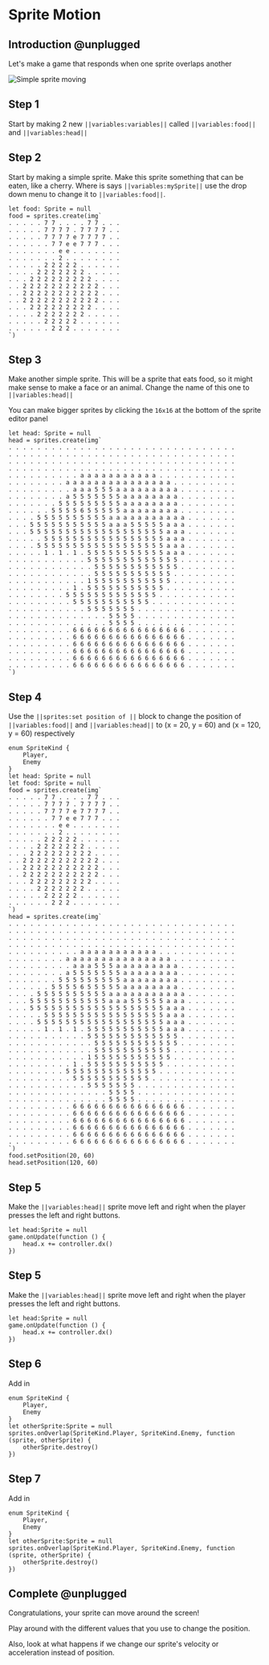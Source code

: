 # Sprite Motion

## Introduction @unplugged

Let's make a game that responds when one sprite overlaps another

![Simple sprite moving](/static/tutorials/sprite-motion/sprite-motion.gif)

## Step 1

Start by making 2 new ``||variables:variables||`` called ``||variables:food||`` and ``||variables:head||``


## Step 2

Start by making a simple sprite. Make this sprite something that can be eaten, like a cherry. Where is says ``||variables:mySprite||`` use the drop down menu to change it to ``||variables:food||``.

```blocks
let food: Sprite = null
food = sprites.create(img`
. . . . . 7 7 . . . . 7 7 . . . 
. . . . . 7 7 7 7 . 7 7 7 7 . . 
. . . . . 7 7 7 7 e 7 7 7 7 . . 
. . . . . . 7 7 e e 7 7 7 . . . 
. . . . . . . e e . . . . . . . 
. . . . . . . 2 . . . . . . . . 
. . . . . 2 2 2 2 2 . . . . . . 
. . . . 2 2 2 2 2 2 2 . . . . . 
. . . 2 2 2 2 2 2 2 2 2 . . . . 
. . 2 2 2 2 2 2 2 2 2 2 2 . . . 
. . 2 2 2 2 2 2 2 2 2 2 2 . . . 
. . 2 2 2 2 2 2 2 2 2 2 2 . . . 
. . . 2 2 2 2 2 2 2 2 2 . . . . 
. . . . 2 2 2 2 2 2 2 . . . . . 
. . . . . 2 2 2 2 2 . . . . . . 
. . . . . . 2 2 2 . . . . . . .
`)
```

## Step 3

Make another simple sprite. This will be a sprite that eats food, so it might make sense to make a face or an animal. Change the name of this one to ``||variables:head||``

You can make bigger sprites by clicking the `16x16` at the bottom of the sprite editor panel

```blocks
let head: Sprite = null
head = sprites.create(img`
. . . . . . . . . . . . . . . . . . . . . . . . . . . . . . . . 
. . . . . . . . . . . . . . . . . . . . . . . . . . . . . . . . 
. . . . . . . . . . . . . . . . . . . . . . . . . . . . . . . . 
. . . . . . . . . . . . . . . . . . . . . . . . . . . . . . . . 
. . . . . . . . . . a a a a a a a a a a a . . . . . . . . . . . 
. . . . . . . . a a a a a a a a a a a a a a a . . . . . . . . . 
. . . . . . . . . a a a 5 5 5 a a a a a a a a a . . . . . . . . 
. . . . . . . . a 5 5 5 5 5 5 5 a a a a a a a a . . . . . . . . 
. . . . . . . 5 5 5 5 5 5 5 5 5 a a a a a a a a . . . . . . . . 
. . . . . . 5 5 5 5 6 5 5 5 5 5 a a a a a a a a . . . . . . . . 
. . . . 5 5 5 5 5 5 5 5 5 5 a a a a a a a a a a a . . . . . . . 
. . . 5 5 5 5 5 5 5 5 5 5 5 a a a 5 5 5 5 5 a a a . . . . . . . 
. . . 5 5 5 5 5 5 5 5 5 5 5 5 5 5 5 5 5 5 5 a a a . . . . . . . 
. . . . . 5 5 5 5 5 5 5 5 5 5 5 5 5 5 5 5 5 a a a . . . . . . . 
. . . . 5 5 5 5 5 5 5 5 5 5 5 5 5 5 5 5 5 5 a a a . . . . . . . 
. . . . . 1 . 1 . 1 . 5 5 5 5 5 5 5 5 5 5 5 a a a . . . . . . . 
. . . . . . . . . . . 5 5 5 5 5 5 5 5 5 5 5 5 5 . . . . . . . . 
. . . . . . . . . . . . 5 5 5 5 5 5 5 5 5 5 5 5 . . . . . . . . 
. . . . . . . . . . . . 5 5 5 5 5 5 5 5 5 5 5 . . . . . . . . . 
. . . . . . . . . . . 1 5 5 5 5 5 5 5 5 5 5 5 . . . . . . . . . 
. . . . . . . . . 1 . 5 5 5 5 5 5 5 5 5 5 5 . . . . . . . . . . 
. . . . . . . . 5 5 5 5 5 5 5 5 5 5 5 5 5 . . . . . . . . . . . 
. . . . . . . . . 5 5 5 5 5 5 5 5 5 5 5 . . . . . . . . . . . . 
. . . . . . . . . . . 5 5 5 5 5 5 5 . . . . . . . . . . . . . . 
. . . . . . . . . . . . . . 5 5 5 5 . . . . . . . . . . . . . . 
. . . . . . . . . . . . . . 5 5 5 5 . . . . . . . . . . . . . . 
. . . . . . . . . 6 6 6 6 6 6 6 6 6 6 6 6 6 6 6 6 . . . . . . . 
. . . . . . . . . 6 6 6 6 6 6 6 6 6 6 6 6 6 6 6 6 . . . . . . . 
. . . . . . . . . 6 6 6 6 6 6 6 6 6 6 6 6 6 6 6 6 . . . . . . . 
. . . . . . . . . 6 6 6 6 6 6 6 6 6 6 6 6 6 6 6 6 . . . . . . . 
. . . . . . . . . 6 6 6 6 6 6 6 6 6 6 6 6 6 6 6 6 . . . . . . . 
. . . . . . . . . 6 6 6 6 6 6 6 6 6 6 6 6 6 6 6 6 . . . . . . . 
`)
```


## Step 4

Use the ``||sprites:set position of ||`` block to change the position of ``||variables:food||`` and ``||variables:head||`` to (x = 20, y = 60) and (x = 120, y = 60) respectively

```blocks
enum SpriteKind {
    Player,
    Enemy
}
let head: Sprite = null
let food: Sprite = null
food = sprites.create(img`
. . . . . 7 7 . . . . 7 7 . . . 
. . . . . 7 7 7 7 . 7 7 7 7 . . 
. . . . . 7 7 7 7 e 7 7 7 7 . . 
. . . . . . 7 7 e e 7 7 7 . . . 
. . . . . . . e e . . . . . . . 
. . . . . . . 2 . . . . . . . . 
. . . . . 2 2 2 2 2 . . . . . . 
. . . . 2 2 2 2 2 2 2 . . . . . 
. . . 2 2 2 2 2 2 2 2 2 . . . . 
. . 2 2 2 2 2 2 2 2 2 2 2 . . . 
. . 2 2 2 2 2 2 2 2 2 2 2 . . . 
. . 2 2 2 2 2 2 2 2 2 2 2 . . . 
. . . 2 2 2 2 2 2 2 2 2 . . . . 
. . . . 2 2 2 2 2 2 2 . . . . . 
. . . . . 2 2 2 2 2 . . . . . . 
. . . . . . 2 2 2 . . . . . . . 
`)
head = sprites.create(img`
. . . . . . . . . . . . . . . . . . . . . . . . . . . . . . . . 
. . . . . . . . . . . . . . . . . . . . . . . . . . . . . . . . 
. . . . . . . . . . . . . . . . . . . . . . . . . . . . . . . . 
. . . . . . . . . . . . . . . . . . . . . . . . . . . . . . . . 
. . . . . . . . . . a a a a a a a a a a a . . . . . . . . . . . 
. . . . . . . . a a a a a a a a a a a a a a a . . . . . . . . . 
. . . . . . . . . a a a 5 5 5 a a a a a a a a a . . . . . . . . 
. . . . . . . . a 5 5 5 5 5 5 5 a a a a a a a a . . . . . . . . 
. . . . . . . 5 5 5 5 5 5 5 5 5 a a a a a a a a . . . . . . . . 
. . . . . . 5 5 5 5 6 5 5 5 5 5 a a a a a a a a . . . . . . . . 
. . . . 5 5 5 5 5 5 5 5 5 5 a a a a a a a a a a a . . . . . . . 
. . . 5 5 5 5 5 5 5 5 5 5 5 a a a 5 5 5 5 5 a a a . . . . . . . 
. . . 5 5 5 5 5 5 5 5 5 5 5 5 5 5 5 5 5 5 5 a a a . . . . . . . 
. . . . . 5 5 5 5 5 5 5 5 5 5 5 5 5 5 5 5 5 a a a . . . . . . . 
. . . . 5 5 5 5 5 5 5 5 5 5 5 5 5 5 5 5 5 5 a a a . . . . . . . 
. . . . . 1 . 1 . 1 . 5 5 5 5 5 5 5 5 5 5 5 a a a . . . . . . . 
. . . . . . . . . . . 5 5 5 5 5 5 5 5 5 5 5 5 5 . . . . . . . . 
. . . . . . . . . . . . 5 5 5 5 5 5 5 5 5 5 5 5 . . . . . . . . 
. . . . . . . . . . . . 5 5 5 5 5 5 5 5 5 5 5 . . . . . . . . . 
. . . . . . . . . . . 1 5 5 5 5 5 5 5 5 5 5 5 . . . . . . . . . 
. . . . . . . . . 1 . 5 5 5 5 5 5 5 5 5 5 5 . . . . . . . . . . 
. . . . . . . . 5 5 5 5 5 5 5 5 5 5 5 5 5 . . . . . . . . . . . 
. . . . . . . . . 5 5 5 5 5 5 5 5 5 5 5 . . . . . . . . . . . . 
. . . . . . . . . . . 5 5 5 5 5 5 5 . . . . . . . . . . . . . . 
. . . . . . . . . . . . . . 5 5 5 5 . . . . . . . . . . . . . . 
. . . . . . . . . . . . . . 5 5 5 5 . . . . . . . . . . . . . . 
. . . . . . . . . 6 6 6 6 6 6 6 6 6 6 6 6 6 6 6 6 . . . . . . . 
. . . . . . . . . 6 6 6 6 6 6 6 6 6 6 6 6 6 6 6 6 . . . . . . . 
. . . . . . . . . 6 6 6 6 6 6 6 6 6 6 6 6 6 6 6 6 . . . . . . . 
. . . . . . . . . 6 6 6 6 6 6 6 6 6 6 6 6 6 6 6 6 . . . . . . . 
. . . . . . . . . 6 6 6 6 6 6 6 6 6 6 6 6 6 6 6 6 . . . . . . . 
. . . . . . . . . 6 6 6 6 6 6 6 6 6 6 6 6 6 6 6 6 . . . . . . . 
`)
food.setPosition(20, 60)
head.setPosition(120, 60)
```

## Step 5

Make the ``||variables:head||`` sprite move left and right when the player presses the left and right buttons.

```blocks
let head:Sprite = null
game.onUpdate(function () {
    head.x += controller.dx()
})
```

## Step 5

Make the ``||variables:head||`` sprite move left and right when the player presses the left and right buttons.

```blocks
let head:Sprite = null
game.onUpdate(function () {
    head.x += controller.dx()
})
```

## Step 6

Add in


```blocks
enum SpriteKind {
    Player,
    Enemy
}
let otherSprite:Sprite = null
sprites.onOverlap(SpriteKind.Player, SpriteKind.Enemy, function (sprite, otherSprite) {
    otherSprite.destroy()
})
```

## Step 7

Add in

```blocks
enum SpriteKind {
    Player,
    Enemy
}
let otherSprite:Sprite = null
sprites.onOverlap(SpriteKind.Player, SpriteKind.Enemy, function (sprite, otherSprite) {
    otherSprite.destroy()
})
```
## Complete @unplugged

Congratulations, your sprite can move around the screen!

Play around with the different values that you use to change the position.

Also, look at what happens if we change our sprite's velocity or acceleration instead of position.
